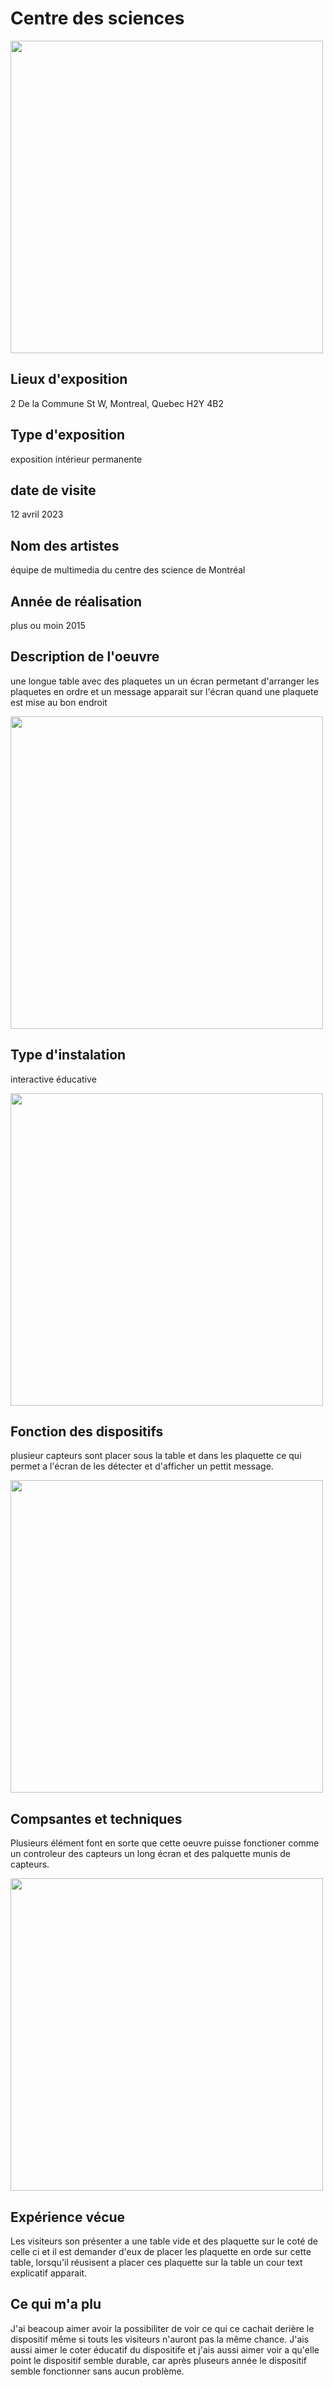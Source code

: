# Centre des sciences
<img width="500px" src="./medias/photo_centre_science/photo_Felix.jpg">

## Lieux d'exposition
2 De la Commune St W, Montreal, Quebec H2Y 4B2

## Type d'exposition
exposition intérieur permanente

## date de visite
12 avril 2023

## Nom des artistes
équipe de multimedia du centre des science de Montréal

## Année de réalisation
plus ou moin 2015

## Description de l'oeuvre
une longue table avec des plaquetes un un écran permetant d'arranger les plaquetes en ordre et un message apparait sur l'écran quand une plaquete est mise au bon endroit

<img width="500px" src="./medias/photo_centre_science/photo_vue_longeure.jpg">

## Type d'instalation
interactive éducative

<img width="500px" src="./medias/photo_centre_science/photo_vue_ensamble_1.jpg">

## Fonction des dispositifs
plusieur capteurs sont placer sous la table et dans les plaquette ce qui permet a l'écran de les détecter et d'afficher un pettit message.

<img width="500px" src="./medias/photo_centre_science/photo_fonctionnement_2.jpg">

## Compsantes et techniques
Plusieurs élément font en sorte que cette oeuvre puisse fonctioner comme un controleur des capteurs un long écran et des palquette munis de capteurs.

<img width="500px" src="./medias/photo_centre_science/photo_composante.jpg">

## Expérience vécue
Les visiteurs son présenter a une table vide et des plaquette sur le coté de celle ci et il est demander d'eux de placer les plaquette en orde sur cette table, lorsqu'il réusisent a placer ces plaquette sur la table un cour text explicatif apparait.

## Ce qui m'a plu 
J'ai beacoup aimer avoir la possibiliter de voir ce qui ce cachait derière le dispositif même si touts les visiteurs n'auront pas la même chance. J'ais aussi aimer le coter éducatif du dispositife et j'ais aussi aimer voir a qu'elle point le dispositif semble durable, car après pluseurs année le dispositif semble fonctionner sans aucun problème.
